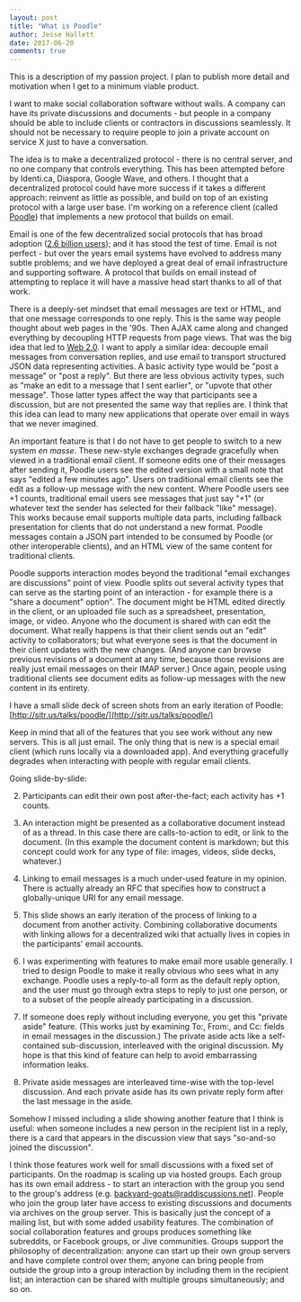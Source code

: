 ```yaml
---
layout: post
title: "What is Poodle"
author: Jesse Hallett
date: 2017-06-20
comments: true
---
```


This is a description of my passion project. I plan to publish more detail and motivation when I get to a minimum viable product.

I want to make social collaboration software without walls.
A company can have its private discussions and documents -
but people in a company should be able to include clients or contractors in discussions seamlessly.
It should not be necessary to require people to join a private account on
service X just to have a conversation.

The idea is to make a decentralized protocol -
there is no central server, and no one company that controls everything.
This has been attempted before by Identi.ca, Diaspora, Google Wave, and others.
I thought that a decentralized protocol could have more success if it takes a different approach: reinvent as little as possible, and build on top of an existing protocol with a large user base.
I'm working on a reference client (called [Poodle][]) that implements a new protocol that builds on email.

[Poodle]: https://github.com/PoodleApp/poodle-electron

Email is one of the few decentralized social protocols that has broad adoption
([2.6 billion users][email statistics]);
and it has stood the test of time.
Email is not perfect - but over the years email systems have evolved to address many subtle problems;
and we have deployed a great deal of email infrastructure and supporting software.
A protocol that builds on email instead of attempting to replace it will have a massive head start thanks to all of that work.

[email statistics]: http://www.radicati.com/wp/wp-content/uploads/2015/02/Email-Statistics-Report-2015-2019-Executive-Summary.pdf

<!-- more -->

There is a deeply-set mindset that email messages are text or HTML,
and that one message corresponds to one reply.
This is the same way people thought about web pages in the '90s.
Then AJAX came along and changed everything by decoupling HTTP requests from page views.
That was the big idea that led to [Web 2.0][].
I want to apply a similar idea:
decouple email messages from conversation replies,
and use email to transport structured JSON data representing activities.
A basic activity type would be "post a message" or "post a reply".
But there are less obvious activity types,
such as "make an edit to a message that I sent earlier",
or "upvote that other message".
Those latter types affect the way that participants see a discussion,
but are not presented the same way that replies are.
I think that this idea can lead to many new applications that operate over
email in ways that we never imagined.

[Web 2.0]: http://www.cbsnews.com/news/what-is-web-20/

An important feature is that I do not have to get people to switch to a new system _en masse_.
These new-style exchanges degrade gracefully when viewed in a traditional email client.
If someone edits one of their messages after sending it,
Poodle users see the edited version with a small note that says "edited a few minutes ago".
Users on traditional email clients see the edit as a follow-up message with the new content.
Where Poodle users see +1 counts,
traditional email users see messages that just say "+1"
(or whatever text the sender has selected for their fallback "like" message).
This works because email supports multiple data parts,
including fallback presentation for clients that do not understand a new format.
Poodle messages contain a JSON part intended to be consumed by Poodle
(or other interoperable clients),
and an HTML view of the same content for traditional clients.

Poodle supports interaction modes beyond the traditional "email exchanges are
discussions" point of view.
Poodle splits out several activity types that can serve as the starting point of an interaction -
for example there is a "share a document" option".
The document might be HTML edited directly in the client,
or an uploaded file such as a spreadsheet, presentation, image, or video.
Anyone who the document is shared with can edit the document.
What really happens is that their client sends out an "edit" activity to collaborators;
but what everyone sees is that the document in their client updates with the new changes.
(And anyone can browse previous revisions of a document at any time,
because those revisions are really just email messages on their IMAP server.)
Once again, people using traditional clients see document edits as follow-up messages
with the new content in its entirety.

I have a small slide deck of screen shots from an early iteration of Poodle:
[http://sitr.us/talks/poodle/](http://sitr.us/talks/poodle/)

Keep in mind that all of the features that you see work without any new servers.
This is all just email.
The only thing that is new is a special email client (which runs locally via a downloaded app).
And everything gracefully degrades when interacting with people with regular email clients.

Going slide-by-slide:

2. Participants can edit their own post after-the-fact; each activity has +1 counts.

3. An interaction might be presented as a collaborative document instead of as a thread. In this case there are calls-to-action to edit, or link to the document. (In this example the document content is markdown; but this concept could work for any type of file: images, videos, slide decks, whatever.)

4. Linking to email messages is a much under-used feature in my opinion. There is actually already an RFC that specifies how to construct a globally-unique URI for any email message.

5. This slide shows an early iteration of the process of linking to a document from another activity. Combining collaborative documents with linking allows for a decentralized wiki that actually lives in copies in the participants' email accounts.

6. I was experimenting with features to make email more usable generally. I tried to design Poodle to make it really obvious who sees what in any exchange. Poodle uses a reply-to-all form as the default reply option, and the user must go through extra steps to reply to just one person, or to a subset of the people already participating in a discussion.

7. If someone does reply without including everyone, you get this "private aside" feature. (This works just by examining To:, From:, and Cc: fields in email messages in the discussion.) The private aside acts like a self-contained sub-discussion, interleaved with the original discussion. My hope is that this kind of feature can help to avoid embarrassing information leaks.

8. Private aside messages are interleaved time-wise with the top-level discussion. And each private aside has its own private reply form after the last message in the aside.

Somehow I missed including a slide showing another feature that I think is useful:
when someone includes a new person in the recipient list in a reply,
there is a card that appears in the discussion view that says "so-and-so joined the discussion".

I think those features work well for small discussions with a fixed set of participants.
On the roadmap is scaling up via hosted groups.
Each group has its own email address -
to start an interaction with the group you send to the group's address
(e.g. backyard-goats@raddiscussions.net).
People who join the group later have access to existing discussions and documents via archives on the group server.
This is basically just the concept of a mailing list,
but with some added usability features.
The combination of social collaboration features and groups produces something
like subreddits, or Facebook groups, or Jive communities.
Groups support the philosophy of decentralization:
anyone can start up their own group servers and have complete control over them;
anyone can bring people from outside the group into a group interaction by including them in the recipient list;
an interaction can be shared with multiple groups simultaneously;
and so on.
